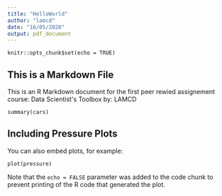```yaml
---
title: "HelloWorld"
author: "lamcd"
date: "16/05/2020"
output: pdf_document
---
```


```{r setup, include=FALSE}
knitr::opts_chunk$set(echo = TRUE)
```

## This is a Markdown File

This is an R Markdown document for the first peer rewied assignement
course: Data Scientist's Toolbox
by: LAMCD


```{r cars}
summary(cars)
```

## Including Pressure Plots

You can also embed plots, for example:

```{r pressure, echo=FALSE}
plot(pressure)
```

Note that the `echo = FALSE` parameter was added to the code chunk to prevent printing of the R code that generated the plot.
